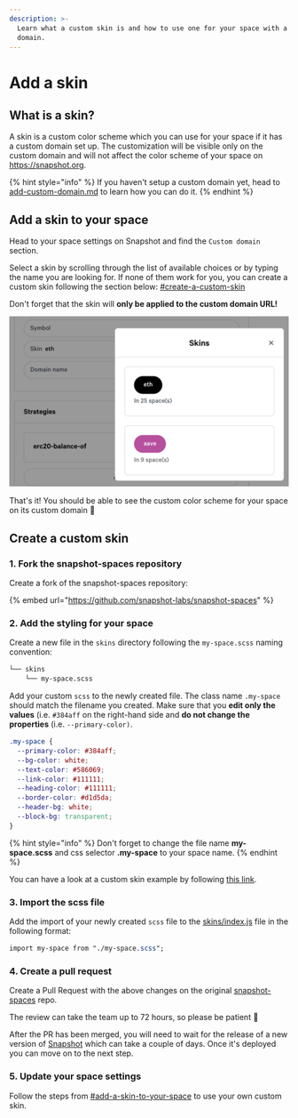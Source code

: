 ```yaml
---
description: >-
  Learn what a custom skin is and how to use one for your space with a custom
  domain.
---
```


# Add a skin

## What is a skin?

A skin is a custom color scheme which you can use for your space if it has a custom domain set up. The customization will be visible only on the custom domain and will not affect the color scheme of your space on https://snapshot.org.

{% hint style="info" %}
If you haven't setup a custom domain yet, head to [add-custom-domain.md](add-custom-domain.md "mention") to learn how you can do it.&#x20;
{% endhint %}

## Add a skin to your space

Head to your space settings on Snapshot and find the `Custom domain` section.&#x20;

Select a skin by scrolling through the list of available choices or by typing the name you are looking for. If none of them work for you, you can create a custom skin following the section below: [#create-a-custom-skin](add-skin.md#create-a-custom-skin "mention")&#x20;

Don't forget that the skin will **only be applied to the custom domain URL!**

![Snapshot skin selector.](../../.gitbook/assets/capture-de-cran-2020-12-30-a-09.33.58.png)

That's it! You should be able to see the custom color scheme for your space on its custom domain  :tada:

## Create a custom skin

### 1. Fork the snapshot-spaces repository

Create a fork of the snapshot-spaces repository:

{% embed url="https://github.com/snapshot-labs/snapshot-spaces" %}

### 2. Add the styling for your space

Create a new file in the `skins` directory following the `my-space.scss` naming convention:

```bash
└── skins
    └── my-space.scss
```

Add your custom `scss` to the newly created file. The class name `.my-space` should match the filename you created. Make sure that you **edit only the values** (i.e. `#384aff` on the right-hand side and **do not change the properties** (i.e. `--primary-color)`.&#x20;

```css
.my-space {
  --primary-color: #384aff;
  --bg-color: white;
  --text-color: #586069;
  --link-color: #111111;
  --heading-color: #111111;
  --border-color: #d1d5da;
  --header-bg: white;
  --block-bg: transparent;
}
```

{% hint style="info" %}
Don't forget to change the file name **my-space.scss** and css selector **.my-space** to your space name.
{% endhint %}

You can have a look at a custom skin example by following [this link](https://github.com/snapshot-labs/snapshot-spaces/blob/master/skins/uniswap.scss).

### 3. Import the scss file&#x20;

Add the import of your newly created `scss` file to the [skins/index.js](https://github.com/snapshot-labs/snapshot-spaces/blob/master/skins/index.js) file in the following format:

```css
import my-space from "./my-space.scss";
```

### 4. Create a pull request

Create a Pull Request with the above changes on the original [snapshot-spaces](https://github.com/snapshot-labs/snapshot-spaces/) repo.

The review can take the team up to 72 hours, so please be patient :pray:

After the PR has been merged, you will need to wait for the release of a new version of [Snapshot](https://github.com/snapshot-labs/snapshot) which can take a couple of days. Once it's deployed you can move on to the next step.

### 5. Update your space settings

Follow the steps from [#add-a-skin-to-your-space](add-skin.md#add-a-skin-to-your-space "mention") to use your own custom skin.
